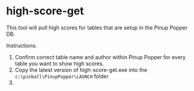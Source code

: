 # high-score-get

This tool will pull high scores for tables that are setup in the Pinup Popper DB.

Instructions:

1. Confirm correct table name and author within Pinup Popper for every table you want to show high scores.
2. Copy the latest version of high-score-get.exe into the `c:\pinball\PinupPopper\LAUNCH` folder
3. 
